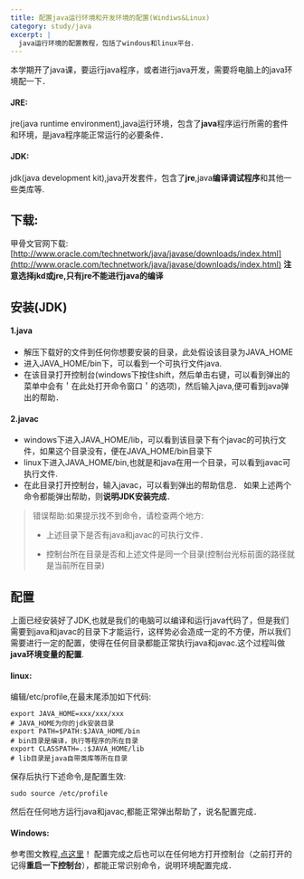 ```yaml
---
title: 配置java运行环境和开发环境的配置(Windiws&Linux)
category: study/java
excerpt: |
  java运行环境的配置教程，包括了windous和linux平台．
---
```


本学期开了java课，要运行java程序，或者进行java开发，需要将电脑上的java环境配一下．

#### JRE:
jre(java runtime environment),java运行环境，包含了<strong>java</strong>程序运行所需的套件和环境，是java程序能正常运行的必要条件．
#### JDK:
jdk(java development kit),java开发套件，包含了<strong>jre</strong>,java<strong>编译调试程序</strong>和其他一些类库等.

## 下载:
甲骨文官网下载:[http://www.oracle.com/technetwork/java/javase/downloads/index.html](http://www.oracle.com/technetwork/java/javase/downloads/index.html)
**注意选择jkd或jre,只有jre不能进行java的编译**
## 安装(JDK)
#### 1.java
- 解压下载好的文件到任何你想要安装的目录，此处假设该目录为JAVA_HOME
- 进入JAVA_HOME/bin下，可以看到一个可执行文件java.
- 在该目录打开控制台(windows下按住shift，然后单击右键，可以看到弹出的菜单中会有＇在此处打开命令窗口＇的选项)，然后输入java,便可看到java弹出的帮助．
#### 2.javac
- windows下进入JAVA_HOME/lib，可以看到该目录下有个javac的可执行文件，如果这个目录没有，便在JAVA_HOME/bin目录下
- linux下进入JAVA_HOME/bin,也就是和java在用一个目录，可以看到javac可执行文件.
- 在此目录打开控制台，输入javac，可以看到弹出的帮助信息．
如果上述两个命令都能弹出帮助，则<strong>说明JDK安装完成</strong>．
> 错误帮助:如果提示找不到命令，请检查两个地方:
> 
> - 上述目录下是否有java和javac的可执行文件．
> 
> - 控制台所在目录是否和上述文件是同一个目录(控制台光标前面的路径就是当前所在目录)
## 配置
上面已经安装好了JDK,也就是我们的电脑可以编译和运行java代码了，但是我们需要到java和javac的目录下才能运行，这样势必会造成一定的不方便，所以我们需要进行一定的配置，使得在任何目录都能正常执行java和javac.这个过程叫做<strong>java环境变量的配置</strong>.
#### linux:
编辑/etc/profile,在最末尾添加如下代码:
```
export JAVA_HOME=xxx/xxx/xxx
# JAVA_HOME为你的jdk安装目录
export PATH=$PATH:$JAVA_HOME/bin
# bin目录是编译，执行等程序的所在目录
export CLASSPATH=.:$JAVA_HOME/lib
# lib目录是java自带类库等所在目录
```
保存后执行下述命令,是配置生效:
```
sudo source /etc/profile
```
然后在任何地方运行java和javac,都能正常弹出帮助了，说名配置完成．
#### Windows:
参考图文教程,[点这里](http://jingyan.baidu.com/article/925f8cb836b26ac0dde0569e.html)！
配置完成之后也可以在任何地方打开控制台（之前打开的记得<strong>重启一下控制台</strong>），都能正常识别命令，说明环境配置完成．


